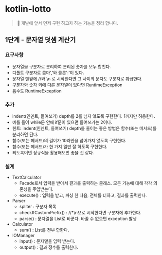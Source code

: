 # kotlin-lotto

> 📝 개발에 앞서 먼저 구현 하고자 하는 기능을 정리 합니다.

## 1단계 - 문자열 덧셈 계산기

### 요구사항 

- 문자열을 구분자로 분리하여 분리된 숫자를 모두 합친다.
- 디폴트 구분자로 콤마','와 콜론':'이 있다.
- 문자열 맨앞에 //와 \n 로 시작한다면 그 사이의 문자도 구분자로 취급한다.
- 구분자와 숫자 외에 다른 문자열이 있다면 RuntimeException
- 음수도 RuntimeException 

### 추가   

- indent(인덴트, 들여쓰기) depth를 2를 넘지 않도록 구현한다. 1까지만 허용한다.
- 예를 들어 while문 안에 if문이 있으면 들여쓰기는 2이다.
- 힌트: indent(인덴트, 들여쓰기) depth를 줄이는 좋은 방법은 함수(또는 메서드)를 분리하면 된다.
- 함수(또는 메서드)의 길이가 10라인을 넘어가지 않도록 구현한다.
- 함수(또는 메서드)가 한 가지 일만 잘 하도록 구현한다.
- 되도록이면 정규식을 활용해보면 좋을 것 같다.

### 설계

- TextCalculator
    - Facade로서 입력을 받아서 결과를 출력하는 클래스. 모든 기능에 대해 각각 의존성을 주입받는다.
    - execute() : 입력을 받고, 파싱 한 다음, 전체를 더하고, 결과를 출력한다.
- Parser
    - spliter : 구분자 목록
    - checkIfCustomPrefix() : //*\n으로 시작한다면 구분자에 추가한다.
    - parse() : 문자열을 List<Int>로 바꾼다. 바꿀 수 없으면 exception 발생
- Calculator
    - sum() : List<Int>를 전부 합한다.
- IOManager
    - input() : 문자열을 입력 받는다.
    - output() : 결과 정수를 출력한다.
 